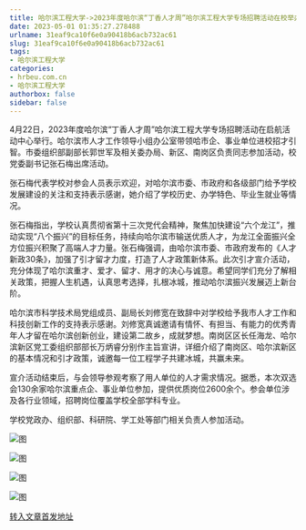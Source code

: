 ```yaml
---
title: 哈尔滨工程大学->2023年度哈尔滨“丁香人才周”哈尔滨工程大学专场招聘活动在校举办 | hrbeu.com.cn
date: 2023-05-01 01:35:27.278488
urlname: 31eaf9ca10f6e0a90418b6acb732ac61
slug: 31eaf9ca10f6e0a90418b6acb732ac61
tags: 
- 哈尔滨工程大学
categories:
- hrbeu.com.cn
- 哈尔滨工程大学
authorbox: false
sidebar: false
---
```

4月22日，2023年度哈尔滨“丁香人才周”哈尔滨工程大学专场招聘活动在启航活动中心举行。哈尔滨市人才工作领导小组办公室带领哈市企、事业单位进校招才引智。市委组织部副部长郭世军及相关委办局、新区、南岗区负责同志参加活动，校党委副书记张石梅出席活动。

张石梅代表学校对参会人员表示欢迎，对哈尔滨市委、市政府和各级部门给予学校发展建设的关注和支持表示感谢，她介绍了学校历史、办学特色、毕业生就业等情况。
<!--more-->
张石梅指出，学校认真贯彻省第十三次党代会精神，聚焦加快建设“六个龙江”，推动实现“八个振兴”的目标任务，持续向哈尔滨市输送优质人才，为龙江全面振兴全方位振兴积聚了高端人才力量。张石梅强调，由哈尔滨市委、市政府发布的《人才新政30条》，加强了引才留才力度，打造了人才政策新体系。此次引才宣介活动，充分体现了哈尔滨重才、爱才、留才、用才的决心与诚意。希望同学们充分了解相关政策，把握人生机遇，认真思考选择，扎根冰城，推动哈尔滨振兴发展迈上新台阶。

哈尔滨市科学技术局党组成员、副局长刘修宽在致辞中对学校给予我市人才工作和科技创新工作的支持表示感谢。刘修宽真诚邀请有情怀、有担当、有能力的优秀青年人才留在哈尔滨创新创业，建设第二故乡，成就梦想。南岗区区长任海龙、哈尔滨新区党工委组织部部长万炳睿分别作主旨宣讲，详细介绍了南岗区、哈尔滨新区的基本情况和引才政策，诚邀每一位工程学子共建冰城，共赢未来。

宣介活动结束后，与会领导参观考察了用人单位的人才需求情况。据悉，本次双选会130余家哈尔滨重点企、事业单位参加，提供优质岗位2600余个。参会单位涉及各行业领域，招聘岗位覆盖学校全部学科专业。

学校党政办、组织部、科研院、学工处等部门相关负责人参加活动。

![图](http://gongxue.cn/__local/D/5F/44/40595C2D8F6A92264A9F1BC9634_BA836DB7_3DE56.jpg)

![图](http://gongxue.cn/__local/E/74/BA/17CFFFA5485F3178ACEB7A4C243_D3980B99_49FB5.jpg)

![图](http://gongxue.cn/__local/A/E5/D9/2D38BAF4C635E5E324650C3CB1F_4A5D14E0_2CDD1.jpg)

![图](http://gongxue.cn/__local/F/61/5B/C65884BA98F14C53958BD51CBDD_AF77D507_43ACD.jpg)

[转入文章首发地址](http://gongxue.cn/info/1141/75501.htm)
